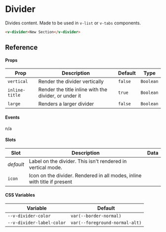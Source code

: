 # Divider

Divides content. Made to be used in `v-list` or `v-tabs` components.

```html
<v-divider>New Section</v-divider>
```

## Reference

#### Props

| Prop           | Description                                           | Default | Type      |
| -------------- | ----------------------------------------------------- | ------- | --------- |
| `vertical`     | Render the divider vertically                         | `false` | `Boolean` |
| `inline-title` | Render the title inline with the divider, or under it | `true`  | `Boolean` |
| `large`        | Renders a larger divider                              | `false` | `Boolean` |

#### Events

n/a

#### Slots

| Slot      | Description                                                              | Data |
| --------- | ------------------------------------------------------------------------ | ---- |
| _default_ | Label on the divider. This isn't rendered in vertical mode.              |      |
| `icon`    | Icon on the divider. Rendered in all modes, inline with title if present |      |

#### CSS Variables

| Variable                  | Default                        |
| ------------------------- | ------------------------------ |
| `--v-divider-color`       | `var(--border-normal)`         |
| `--v-divider-label-color` | `var(--foreground-normal-alt)` |
